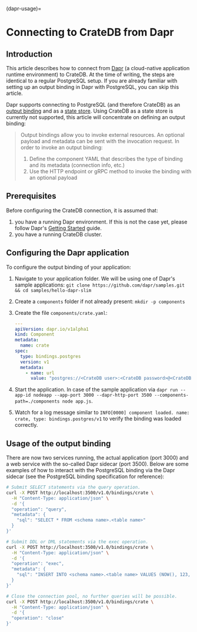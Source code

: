 (dapr-usage)=
# Connecting to CrateDB from Dapr

## Introduction
This article describes how to connect from [Dapr](https://dapr.io) (a cloud-native application runtime environment) to CrateDB. At the time of writing, the steps are identical to a regular PostgreSQL setup. If you are already familiar with setting up an output binding in Dapr with PostgreSQL, you can skip this article.

Dapr supports connecting to PostgreSQL (and therefore CrateDB) as an [output binding](https://docs.dapr.io/reference/components-reference/supported-bindings/) and as a [state store](https://docs.dapr.io/reference/components-reference/supported-state-stores/setup-postgresql-v2/). Using CrateDB as a state store is currently not supported, this article will concentrate on defining an output binding:

> Output bindings allow you to invoke external resources. An optional payload and metadata can be sent with the invocation request.
> In order to invoke an output binding:
> 1. Define the component YAML that describes the type of binding and its metadata (connection info, etc.)
> 2. Use the HTTP endpoint or gRPC method to invoke the binding with an optional payload

## Prerequisites
Before configuring the CrateDB connection, it is assumed that:
1. you have a running Dapr environment. If this is not the case yet, please follow Dapr's [Getting Started](https://docs.dapr.io/getting-started/) guide.
2. you have a running CrateDB cluster.

## Configuring the Dapr application
To configure the output binding of your application:
1. Navigate to your application folder. We will be using one of Dapr's sample applications: `git clone https://github.com/dapr/samples.git && cd samples/hello-dapr-slim`
2. Create a `components` folder if not already present: `mkdir -p components`
3. Create the file `components/crate.yaml`:

      ```yaml
   ---
   apiVersion: dapr.io/v1alpha1
   kind: Component
   metadata:
        name: crate
   spec:
        type: bindings.postgres
        version: v1
        metadata:
          - name: url
            value: "postgres://<CrateDB user>:<CrateDB password>@<CrateDB host>/doc?ssl=true&sslfactory=org.postgresql.ssl.NonValidatingFactory"
      ```

4. Start the application. In case of the sample application via `dapr run --app-id nodeapp --app-port 3000 --dapr-http-port 3500 --components-path=./components node app.js`.
5. Watch for a log message similar to `INFO[0000] component loaded. name: crate, type: bindings.postgres/v1` to verify the binding was loaded correctly.

## Usage of the output binding
There are now two services running, the actual application (port 3000) and a web service with the so-called Dapr sidecar (port 3500). Below are some examples of how to interact with the PostgreSQL binding via the Dapr sidecar (see the PostgreSQL binding specification for reference):

```bash
# Submit SELECT statements via the query operation.
curl -X POST http://localhost:3500/v1.0/bindings/crate \
  -H "Content-Type: application/json" \
  -d '{
  "operation": "query",
  "metadata": {
    "sql": "SELECT * FROM <schema name>.<table name>"
  }
}'

# Submit DDL or DML statements via the exec operation.
curl -X POST http://localhost:3500/v1.0/bindings/crate \
  -H "Content-Type: application/json" \
  -d '{
  "operation": "exec",
  "metadata": {
    "sql": "INSERT INTO <schema name>.<table name> VALUES (NOW(), 123, '"'"'some string...'"'"')"
  }
}'

# Close the connection pool, no further queries will be possible.
curl -X POST http://localhost:3500/v1.0/bindings/crate \
  -H "Content-Type: application/json" \
  -d '{
  "operation": "close"
}'
```

